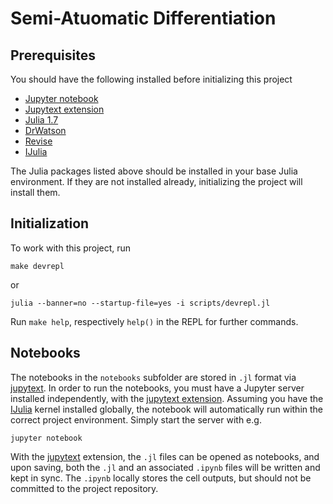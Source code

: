 # Semi-Atuomatic Differentiation


## Prerequisites

You should have the following installed before initializing this project

* [Jupyter notebook][Jupyter]
* [Jupytext extension][jupytext]
* [Julia 1.7](https://julialang.org)
* [DrWatson](https://github.com/JuliaDynamics/DrWatson.jl#readme)
* [Revise](https://github.com/timholy/Revise.jl#readme)
* [IJulia][]

The Julia packages listed above should be installed in your base Julia environment. If they are not installed already, initializing the project will install them.

## Initialization

To work with this project, run

~~~
make devrepl
~~~

or

~~~
julia --banner=no --startup-file=yes -i scripts/devrepl.jl
~~~

Run `make help`, respectively `help()` in the REPL for further commands.

## Notebooks

The notebooks in the `notebooks` subfolder are stored in `.jl` format via [jupytext][]. In order to run the notebooks, you must have a Jupyter server installed independently, with the  [jupytext extension][jupytext]. Assuming you have the [IJulia][] kernel installed globally, the notebook will automatically run within the correct project environment. Simply start the server with e.g.

~~~
jupyter notebook
~~~

With the [jupytext][] extension, the `.jl` files can be opened as notebooks, and upon saving, both the `.jl` and an associated `.ipynb` files will be written and kept in sync. The `.ipynb` locally stores the cell outputs, but should not be committed to the project repository.

[Jupyter]: (https://jupyter.org)
[jupytext]: https://jupytext.readthedocs.io/en/latest/
[IJulia]: https://github.com/JuliaLang/IJulia.jl#readme
